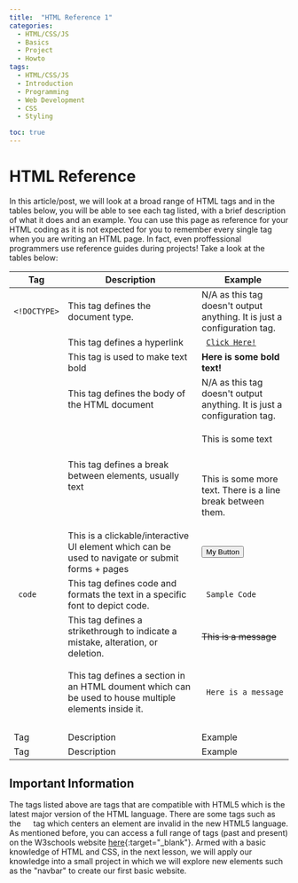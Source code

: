 ```yaml
---
title:  "HTML Reference 1"
categories:
  - HTML/CSS/JS
  - Basics
  - Project
  - Howto
tags:
  - HTML/CSS/JS
  - Introduction
  - Programming
  - Web Development
  - CSS
  - Styling

toc: true
---
```


# HTML Reference

In this article/post, we will look at a broad range of HTML tags and in the tables below, you will be able to see each tag listed, with a brief description of what it does and an example. You can use this page as reference for your HTML coding as it is not expected for you to remember every single tag when you are writing an HTML page. In fact, even proffessional programmers use reference guides during projects! Take a look at the tables below:


| Tag        | Description           | Example  |
| ------------- |-------------| -----|
| <code><!DOCTYPE></code>    |This tag defines the document type.  | N/A as this tag doesn't output anything. It is just a configuration tag. |
| <code></a></code>      | This tag defines a hyperlink | <code> <a target="_blank" href="https://google.com">Click Here!</a> </code>                                             |
| <code></b> </code> | This tag is used to make text bold   |  <b> Here is some bold text! </b>|
| <code> </body> </code>        |   This tag defines the body of the HTML document       |  N/A as this tag doesn't output anything. It is just a configuration tag.  |
| <code> </br> </code>  |   This tag defines a break between elements, usually text         | <p> This is some text </p> <br> <p> This is some more text. There is a line break between them. </p>  |
|<code> </button></code>| This is a clickable/interactive UI element which can be used to navigate or submit forms + pages|  <button> My Button</button> |
|  <code> code </code>      |   This tag defines code and formats the text in a specific font to depict code.          |  <code> Sample Code </code> |
| <code> </del> </code>        | This tag defines a strikethrough to indicate a mistake, alteration, or deletion. | <del> This is a message  </del>  |
| <code> </div> </code>   | This tag defines a section in an HTML doument which can be used to house multiple elements inside it.           |<code> <div> <p> Here is a message </p> </div> </code>  |
|         |            |   |
|         |            |   |
| Tag        | Description           | Example  |
| Tag        | Description           | Example  |


## Important Information

The tags listed above are tags that are compatible with HTML5 which is the latest major version of the HTML language. There are some tags such as the <code> </center> </code> tag which centers an element are invalid in the new HTML5 language. As mentioned before, you can access a full range of tags (past and present) on the W3schools website [here](https://www.w3schools.com/tags/){:target="_blank"}. Armed with a basic knowledge of HTML and CSS, in the next lesson, we will apply our knowledge into a small project in which we will explore new elements such as the "navbar" to create our first basic website. 


